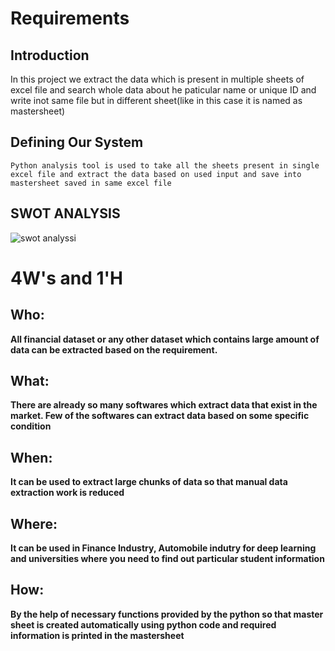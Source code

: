 # Requirements
## Introduction
 In this project we extract the data which is present in multiple sheets of excel file and search whole data about he paticular name or unique ID and write inot same file but in different sheet(like in this case it is named as mastersheet)  

## Defining Our System
    Python analysis tool is used to take all the sheets present in single excel file and extract the data based on used input and save into mastersheet saved in same excel file
    
## SWOT ANALYSIS
![swot analyssi](https://user-images.githubusercontent.com/78867415/111285166-dac40e00-8666-11eb-89f4-b277cc2b84d5.PNG)

# 4W&#39;s and 1&#39;H

## Who:
**All financial dataset or any other dataset which contains large amount of data can be extracted based on the requirement.** 

## What:

**There are already so many softwares which extract data that exist in the market. Few of the softwares can extract data based on some specific condition**

## When:

**It can be used to extract large chunks of data  so that manual data extraction work is reduced**

## Where:

**It can be used in Finance Industry, Automobile indutry for deep learning and universities where you need to find out particular student information**

## How:

**By the help of necessary functions provided by the python so that master sheet is created automatically using python code and required information is printed in the mastersheet**
